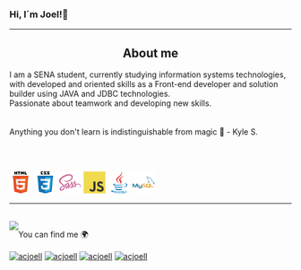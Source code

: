 <!--<img align="left" src="https://komarev.com/ghpvc/?username=AcJoell&label=Profile%20views&color=0e75b6&style=flat" alt="AcJoell" /> -->

### Hi, I´m Joel!👋 
__________________________________________________________________________

<h2 align="center">About me</h2>

<p>
    I am a SENA student, currently studying information systems technologies, with developed and oriented skills as a Front-end developer and solution builder using JAVA and         JDBC technologies.<br>Passionate about teamwork and developing new skills.
    <br><br><br>
    Anything you don't learn is indistinguishable from magic 🎩 - Kyle S.
</p>
<br><br>
<p>
<img src="https://raw.githubusercontent.com/devicons/devicon/master/icons/html5/html5-original-wordmark.svg" alt="html5" width="40" height="40"/>
<img src="https://raw.githubusercontent.com/devicons/devicon/master/icons/css3/css3-original-wordmark.svg" alt="css3" width="40" height="40"/>
<img src="https://raw.githubusercontent.com/devicons/devicon/master/icons/sass/sass-original.svg" alt="sass" width="40" height="40"/> </a>
<img src="https://raw.githubusercontent.com/devicons/devicon/master/icons/javascript/javascript-original.svg" alt="javascript" width="40" height="40"/>
<img src="https://raw.githubusercontent.com/devicons/devicon/master/icons/java/java-original.svg" alt="java" width="40" height="40"/>
<img src="https://raw.githubusercontent.com/devicons/devicon/master/icons/mysql/mysql-original-wordmark.svg" alt="mysql" width="40" height="40"/>
</p>

__________________________________________________________________________

<br>
<a href="https://github.com/AcJoell/github-readme-stats">
  <img align="left" src="https://github-readme-stats.vercel.app/api/top-langs/?username=AcJoell&layout=compact&theme=material-palenight" />
</a>

<p align="left">You can find me  🌍</p>

<a href="https://github.com/acjoell" target="blank"><img align="center" src="https://cdn.jsdelivr.net/npm/simple-icons@3.0.1/icons/github.svg" alt="acjoell" height="30" width="40" /></a>
<a href="https://instagram.com/acjoell" target="blank"><img align="center" src="https://cdn.jsdelivr.net/npm/simple-icons@3.0.1/icons/instagram.svg" alt="acjoell" height="30" width="40" /></a>
<a href="https://linkedin.com/in/acjoell" target="blank"><img align="center" src="https://cdn.jsdelivr.net/npm/simple-icons@3.0.1/icons/linkedin.svg" alt="acjoell" height="30" width="40" /></a>
<a href="https://twitter.com/acjoell" target="blank"><img align="center" src="https://cdn.jsdelivr.net/npm/simple-icons@3.0.1/icons/twitter.svg" alt="acjoell" height="30" width="40" /></a>
